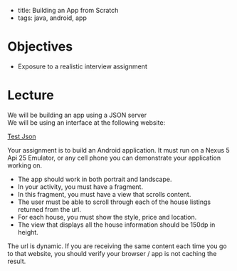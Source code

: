 - title: Building an App from Scratch
- tags: java, android, app

# Objectives
- Exposure to a realistic interview assignment

# Lecture
We will be building an app using a JSON server  
We will be using an interface at the following website:

[Test Json](http://http://jsjrobotics.nyc/cgi-bin/class_12_20_2016.pl)

Your assignment is to build an Android application.
It must run on a Nexus 5 Api 25 Emulator, or any cell phone you can demonstrate 
your application working on.

- The app should work in both portrait and landscape.
- In your activity, you must have a fragment.
- In this fragment, you must have a view that scrolls content.
- The user must be able to scroll through each of the house listings returned from the url.
- For each house, you must show the style, price and location.
- The view that displays all the house information should be 150dp in height.

The url is dynamic. If you are receiving the same content each time you go to that 
website, you should verify your browser / app is not caching the result. 

